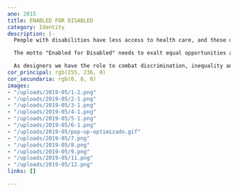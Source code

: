 ```yaml
---
ano: 2015
title: ENABLED FOR DISABLED
category: Identity
description: |-
  People with disabilities have less access to health care, and these do not meet your real needs.

  The motto "Enabled for Disabled" needs to exalt equal opportunities and rights for people with disabilities.

  As designers we have the role to combat discrimination, inequality and ensure that every one is considered equal members of society.
cor_principal: rgb(255, 236, 0)
cor_secundaria: rgb(0, 0, 0)
images:
- "/uploads/2019-05/1-2.png"
- "/uploads/2019-05/2-1.png"
- "/uploads/2019-05/3-1.png"
- "/uploads/2019-05/4-1.png"
- "/uploads/2019-05/5-1.png"
- "/uploads/2019-05/6-1.png"
- "/uploads/2019-05/pop-up-optimizado.gif"
- "/uploads/2019-05/7.png"
- "/uploads/2019-05/8.png"
- "/uploads/2019-05/9.png"
- "/uploads/2019-05/11.png"
- "/uploads/2019-05/12.png"
links: []

---
```

